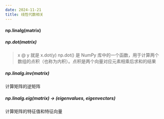 ```yaml
---
date: 2024-11-21
title: 线性代数相关
---
```


#### np.linalg(matrix)

##### np.dot(matrix)
>
> x @ y 就是 x.dot(y)
np.dot() 是 NumPy 库中的一个函数，用于计算两个数组的点积（也称为内积）。点积是两个向量对应元素相乘后求和的结果  

##### np.linalg.inv(matrix)

计算矩阵的逆矩阵

##### np.linalg.eig(matrix) -> (eigenvalues, eigenvectors)

计算矩阵的特征值和特征向量
